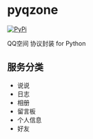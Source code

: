 # pyqzone

[![PyPi](https://img.shields.io/pypi/v/pyqzone.svg)](https://pypi.python.org/pypi/pyqzone)

QQ空间 协议封装 for Python

## 服务分类

- 说说
- 日志
- 相册
- 留言板
- 个人信息
- 好友
